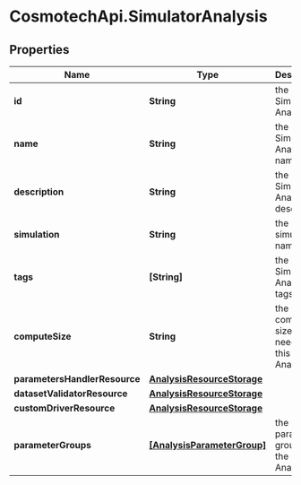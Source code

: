# CosmotechApi.SimulatorAnalysis

## Properties

Name | Type | Description | Notes
------------ | ------------- | ------------- | -------------
**id** | **String** | the Simulator Analysis id | 
**name** | **String** | the Simulator Analysis name | 
**description** | **String** | the Simulator Analysis description | [optional] 
**simulation** | **String** | the simulation name | 
**tags** | **[String]** | the list of Simulator Analysis tags | [optional] 
**computeSize** | **String** | the compute size needed for this Analysis | [optional] 
**parametersHandlerResource** | [**AnalysisResourceStorage**](AnalysisResourceStorage.md) |  | [optional] 
**datasetValidatorResource** | [**AnalysisResourceStorage**](AnalysisResourceStorage.md) |  | [optional] 
**customDriverResource** | [**AnalysisResourceStorage**](AnalysisResourceStorage.md) |  | [optional] 
**parameterGroups** | [**[AnalysisParameterGroup]**](AnalysisParameterGroup.md) | the list of parameters groups for the Analysis | [optional] 


